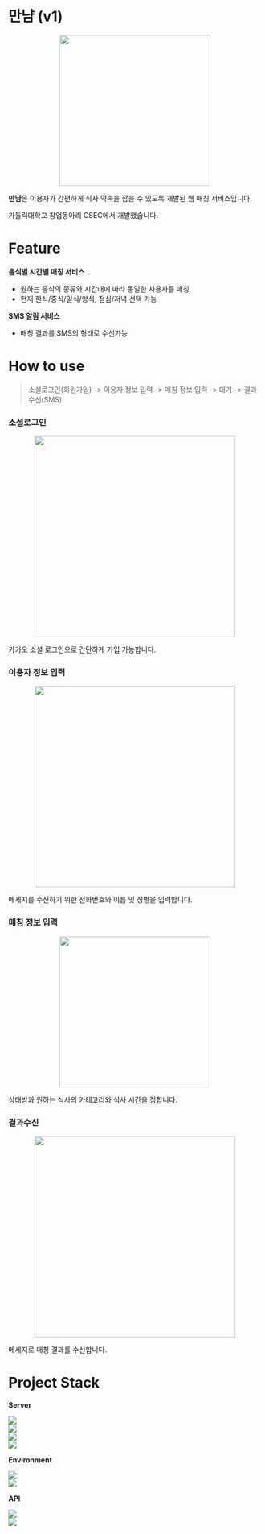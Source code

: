 <style>
    img { 
        display : block; 
        margin : auto;
    }
</style>
# 만냠 (v1)
<img src="https://github.com/dfdfg42/CatholicTableMatching/assets/74342496/9f98cfe0-fa81-4b69-b4d0-2058dba9e7a0" width="300" height ="300">

**만냠**은 이용자가 간편하게 식사 약속을 잡을 수 있도록 개발된 웹 매칭 서비스입니다.

가톨릭대학교 창업동아리 CSEC에서 개발했습니다.

# Feature
**음식별 시간별 매칭 서비스**
- 원하는 음식의 종류와 시간대에 따라 동일한 사용자를 매칭
- 현재 한식/중식/일식/양식, 점심/저녁 선택 가능

**SMS 알림 서비스**
- 매칭 결과를 SMS의 형태로 수신가능

# How to use
> 소셜로그인(회원가입) -> 이용자 정보 입력 -> 매칭 정보 입력 -> 대기 -> 결과수신(SMS) 

### 소셜로그인
<img src="https://github.com/dfdfg42/CatholicTableMatching/assets/74342496/dd69c2a2-574f-467b-b7e0-4cd79a7fc642" width="400">


카카오 소셜 로그인으로 간단하게 가입 가능합니다.

### 이용자 정보 입력
<img src="https://github.com/dfdfg42/CatholicTableMatching/assets/74342496/24eb4db0-5be4-4b4a-9d45-f568ea045d1f" width="400" width="300">

메세지를 수신하기 위한 전화번호와 이름 및 성별을 입력합니다.

### 매칭 정보 입력
<img src="https://github.com/dfdfg42/CatholicTableMatching/assets/74342496/af562262-a514-4d70-a591-1fafe31b227e" width="300">

상대방과 원하는 식사의 카테고리와 식사 시간을 정합니다.

### 결과수신

<img src="https://github.com/dfdfg42/CatholicTableMatching/assets/74342496/4a213f02-701a-4558-90f7-c615cee070f0" width="400">

메세지로 매칭 결과를 수신합니다.

# Project Stack
**Server**

<img src="https://img.shields.io/badge/-Spring-6DB33F?style=for-the-badge&logo=Spring&logoColor=white">
<img src="https://img.shields.io/badge/-Spring Boot-6DB33F?style=for-the-badge&logo=Spring Boot&logoColor=white">
<img src="https://img.shields.io/badge/-Spring Security-6DB33F?style=for-the-badge&logo=Spring Security&logoColor=white">
<img src="https://img.shields.io/badge/-Thymeleaf-6DB33F?style=for-the-badge&logo=Thymeleaf&logoColor=white">

**Environment**

<img src="https://img.shields.io/badge/-amazon%20Web%20Service-232F3E?style=for-the-badge&logo=amazon%20AWS&logoColor=white">
<img src="https://img.shields.io/badge/github-181717?style=for-the-badge&logo=github&logoColor=white">

**API**

<img src="https://img.shields.io/badge/kakao OAUTH-FFCD00?style=for-the-badge&logo=kakao&logoColor=white">
<img src="https://img.shields.io/badge/냠톨릭 API-E6007A?style=for-the-badge&logo=&logoColor=white">